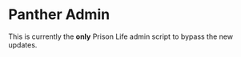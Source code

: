 # Panther Admin

This is currently the **only** Prison Life admin script to bypass the new updates.

```

```
